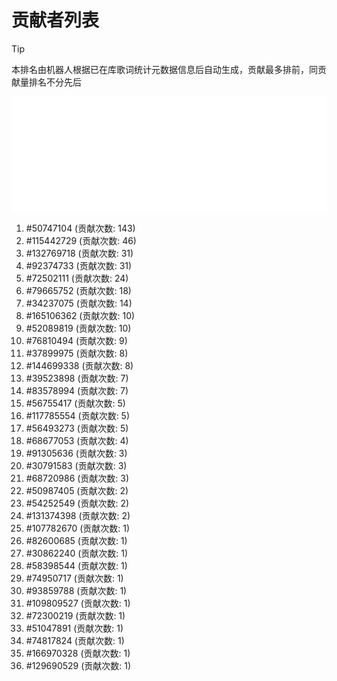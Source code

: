 # 贡献者列表

> [!TIP]
> 本排名由机器人根据已在库歌词统计元数据信息后自动生成，贡献最多排前，同贡献量排名不分先后

![贡献者头像画廊](./CONTRIBUTORS.svg)

1. #50747104 (贡献次数: 143)
2. #115442729 (贡献次数: 46)
3. #132769718 (贡献次数: 31)
4. #92374733 (贡献次数: 31)
5. #72502111 (贡献次数: 24)
6. #79665752 (贡献次数: 18)
7. #34237075 (贡献次数: 14)
8. #165106362 (贡献次数: 10)
9. #52089819 (贡献次数: 10)
10. #76810494 (贡献次数: 9)
11. #37899975 (贡献次数: 8)
12. #144699338 (贡献次数: 8)
13. #39523898 (贡献次数: 7)
14. #83578994 (贡献次数: 7)
15. #56755417 (贡献次数: 5)
16. #117785554 (贡献次数: 5)
17. #56493273 (贡献次数: 5)
18. #68677053 (贡献次数: 4)
19. #91305636 (贡献次数: 3)
20. #30791583 (贡献次数: 3)
21. #68720986 (贡献次数: 3)
22. #50987405 (贡献次数: 2)
23. #54252549 (贡献次数: 2)
24. #131374398 (贡献次数: 2)
25. #107782670 (贡献次数: 1)
26. #82600685 (贡献次数: 1)
27. #30862240 (贡献次数: 1)
28. #58398544 (贡献次数: 1)
29. #74950717 (贡献次数: 1)
30. #93859788 (贡献次数: 1)
31. #109809527 (贡献次数: 1)
32. #72300219 (贡献次数: 1)
33. #51047891 (贡献次数: 1)
34. #74817824 (贡献次数: 1)
35. #166970328 (贡献次数: 1)
36. #129690529 (贡献次数: 1)
